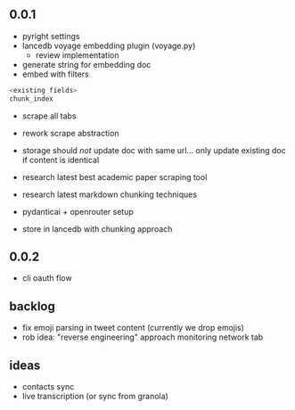 ## 0.0.1

- pyright settings
- lancedb voyage embedding plugin (voyage.py)
  - review implementation
- generate string for embedding doc
- embed with filters

```sql
<existing fields>
chunk_index
```

- scrape all tabs

- rework scrape abstraction
- storage should _not_ update doc with same url... only update existing doc if content is identical

- research latest best academic paper scraping tool
- research latest markdown chunking techniques
- pydanticai + openrouter setup
- store in lancedb with chunking approach

## 0.0.2

- cli oauth flow

## backlog

- fix emoji parsing in tweet content (currently we drop emojis)
- rob idea: "reverse engineering" approach monitoring network tab

## ideas

- contacts sync
- live transcription (or sync from granola)
